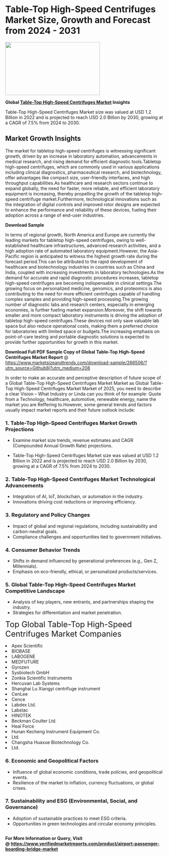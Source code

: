 <H1>Table-Top High-Speed Centrifuges Market Size, Growth and Forecast from 2024 - 2031</H1><img class="aligncenter size-medium wp-image-584254" src="https://thirdeyenews.in/wp-content/uploads/2024/09/Global-Market-Research-300x168.jpeg" alt="" width="300" height="168" /><p><strong>Global&nbsp;<a href="https://www.marketsizeandtrends.com/download-sample/266506/?utm_source=Github8j?utm_medium=208">Table-Top High-Speed Centrifuges Market</a> Insights</strong></p><p>Table-Top High-Speed Centrifuges Market size was valued at USD 1.2 Billion in 2022 and is projected to reach USD 2.0 Billion by 2030, growing at a CAGR of 7.5% from 2024 to 2030.</p><p><h2>Market Growth Insights</h2> <p>The market for tabletop high-speed centrifuges is witnessing significant growth, driven by an increase in laboratory automation, advancements in medical research, and rising demand for efficient diagnostic tools.Tabletop high-speed centrifuges, which are commonly used in various applications including clinical diagnostics, pharmaceutical research, and biotechnology, offer advantages like compact size, user-friendly interfaces, and high throughput capabilities.As healthcare and research sectors continue to expand globally, the need for faster, more reliable, and efficient laboratory equipment is increasing, thereby propelling the growth of the tabletop high-speed centrifuge market.Furthermore, technological innovations such as the integration of digital controls and improved rotor designs are expected to enhance the performance and reliability of these devices, fueling their adoption across a range of end-user industries.</p> <p><strong>Download Sample</strong></p> <p>In terms of regional growth, North America and Europe are currently the leading markets for tabletop high-speed centrifuges, owing to well-established healthcare infrastructures, advanced research activities, and a high adoption rate of automated laboratory equipment.However, the Asia-Pacific region is anticipated to witness the highest growth rate during the forecast period.This can be attributed to the rapid development of healthcare and biotechnology industries in countries such as China and India, coupled with increasing investments in laboratory technologies.As the demand for accurate and rapid diagnostic procedures increases, tabletop high-speed centrifuges are becoming indispensable in clinical settings.The growing focus on personalized medicine, genomics, and proteomics is also contributing to the need for more efficient centrifuges capable of handling complex samples and providing high-speed processing.The growing number of diagnostic labs and research centers, especially in emerging economies, is further fueling market expansion.Moreover, the shift towards smaller and more compact laboratory instruments is driving the adoption of tabletop high-speed centrifuges.These devices not only save valuable lab space but also reduce operational costs, making them a preferred choice for laboratories with limited space or budgets.The increasing emphasis on point-of-care testing and portable diagnostic solutions is expected to provide further opportunities for growth in this market.</p> <p><span class=""><strong>Download Full PDF Sample Copy of Global Table-Top High-Speed Centrifuges Market Report</strong> @ <a href="https://www.marketsizeandtrends.com/download-sample/266506/?utm_source=Github8j?utm_medium=208" target="_blank">https://www.marketsizeandtrends.com/download-sample/266506/?utm_source=Github8j?utm_medium=208</a></span></p><p>In order to make an accurate and perceptive description of future scope of a Global&nbsp;Table-Top High-Speed Centrifuges Market Market as Global&nbsp;Table-Top High-Speed Centrifuges Market Market of 2025, you need to describe a clear Vision &ndash; What Industry or Linda can you think of for example: Quote from a Technology, healthcare, automotive, renewable energy, name the market you are Reffering to.However, some general trends and factors usually impact market reports and their future outlook include:</p><h3>1.&nbsp;<strong>Table-Top High-Speed Centrifuges Market Growth Projections</strong></h3><ul><li>Examine market size trends, revenue estimates and CAGR (Compounded Annual Growth Rate) projections.</li><li><p>Table-Top High-Speed Centrifuges Market size was valued at USD 1.2 Billion in 2022 and is projected to reach USD 2.0 Billion by 2030, growing at a CAGR of 7.5% from 2024 to 2030.</p></li></ul><h3>2.&nbsp;<strong>Table-Top High-Speed Centrifuges Market Technological Advancements</strong></h3><ul><li>Integration of AI, IoT, blockchain, or automation in the industry.</li><li>Innovations driving cost reductions or improving efficiency.</li></ul><h3>3.&nbsp;<strong>Regulatory and Policy Changes</strong></h3><ul><li>Impact of global and regional regulations, including sustainability and carbon-neutral goals.</li><li>Compliance challenges and opportunities tied to government initiatives.</li></ul><h3>4.&nbsp;<strong>Consumer Behavior Trends</strong></h3><ul><li>Shifts in demand influenced by generational preferences (e.g., Gen Z, Millennials).</li><li>Emphasis on eco-friendly, ethical, or personalized products/services.</li></ul><h3>5.&nbsp;<strong>Global Table-Top High-Speed Centrifuges Market Competitive Landscape</strong></h3><ul><li>Analysis of key players, new entrants, and partnerships shaping the industry.</li><li>Strategies for differentiation and market penetration.</li></ul><p data-pm-slice="1 1 []"><span style="color: inherit; font-family: inherit; font-size: 25px;">Top Global Table-Top High-Speed Centrifuges Market Companies</span></p><div class="" data-test-id=""><p><li>Apex Scientific</li><li> BIOBASE</li><li> LABOGENE</li><li> MEDFUTURE</li><li> Gyrozen</li><li> Sysbiotech GmbH</li><li> Zonkia Scientific Instruments</li><li> Hercuvan Lab Systems</li><li> Shanghai Lu Xiangyi centrifuge instrument</li><li> CenLee</li><li> Cence</li><li> Labdex Ltd.</li><li> Labstac</li><li> HINOTEK</li><li> Beckman Coulter Ltd.</li><li> Heal Force</li><li> Hunan Kecheng Instrument Equipment Co.</li><li> Ltd.</li><li> Changsha Huaxue Biotechnology Co.</li><li> Ltd.</li></p></div><h3>6.&nbsp;<strong>Economic and Geopolitical Factors</strong></h3><ul><li>Influence of global economic conditions, trade policies, and geopolitical events.</li><li>Resilience of the market to inflation, currency fluctuations, or global crises.</li></ul><h3>7.&nbsp;<strong>Sustainability and ESG (Environmental, Social, and Governance)</strong></h3><ul><li>Adoption of sustainable practices to meet ESG criteria.</li><li>Opportunities in green technologies and circular economy principles.</li></ul><h2><strong style="font-size: 14px;">For More Information or Query, Visit @&nbsp;</strong><a style="background-color: #ffffff; font-size: 14px;" href="https://www.marketsizeandtrends.com/report/table-top-high-speed-centrifuges-market/" target="_blank">https://www.verifiedmarketreports.com/product/airport-passenger-boarding-bridge-market</a></h2>